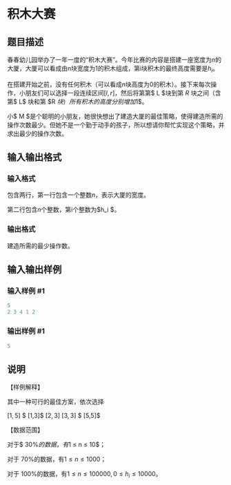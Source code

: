 # 积木大赛

## 题目描述

春春幼儿园举办了一年一度的“积木大赛”。今年比赛的内容是搭建一座宽度为$n$的大厦，大厦可以看成由n块宽度为1的积木组成，第i块积木的最终高度需要是$h_i$。

在搭建开始之前，没有任何积木（可以看成$n$块高度为$0$的积木）。接下来每次操作，小朋友们可以选择一段连续区间$[l, r]$，然后将第第$ L $块到第 $R$ 块之间（含第$ L$ 块和第 $R $块）所有积木的高度分别增加$1$。

小$ M $是个聪明的小朋友，她很快想出了建造大厦的最佳策略，使得建造所需的操作次数最少。但她不是一个勤于动手的孩子，所以想请你帮忙实现这个策略，并求出最少的操作次数。

## 输入输出格式

### 输入格式

包含两行，第一行包含一个整数$n$，表示大厦的宽度。

第二行包含$n$个整数，第i个整数为$h_i $。

### 输出格式

建造所需的最少操作数。

## 输入输出样例

### 输入样例 #1

```cpp
5
2 3 4 1 2
```


### 输出样例 #1

```cpp
5
```


## 说明

【样例解释】

其中一种可行的最佳方案，依次选择

$[1,5]$ $ [1,3]$ $[2,3]$ $[3,3]$ $ [5,5]$

【数据范围】

对于$ 30\%$的数据，有$1 ≤ n ≤ 10$；

对于 $70\%$的数据，有$1 ≤ n ≤ 1000$；

对于 $100\%$的数据，有$1 ≤ n ≤ 100000,0 ≤ h_i≤ 10000$。

